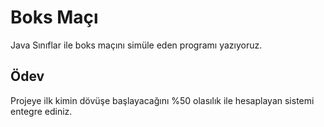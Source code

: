 # Boks Maçı

Java Sınıflar ile boks maçını simüle eden programı yazıyoruz.

## Ödev

Projeye ilk kimin dövüşe başlayacağını %50 olasılık ile hesaplayan sistemi entegre ediniz.
